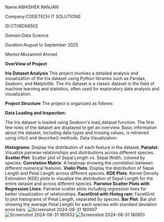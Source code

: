 Name:ABHISHEK RANJAN

Company:CODETECH IT SOLUTIONS

ID:CT08DS6502

Domain:Data Science

Duration:August to September 2025

Mentor:Muzammil Ahmed

**OverView of Project**

**Iris Dataset Analysis**
This project involves a detailed analysis and visualization of the Iris dataset using Python libraries such as Pandas, Seaborn, and Matplotlib. The Iris dataset is a classic dataset in the field of machine learning and statistics, often used for exploratory data analysis and visualization.

**Project Structure**
The project is organized as follows:

**Data Loading and Inspection:**

The Iris dataset is loaded using Seaborn's load_dataset function.
The first few rows of the dataset are displayed to get an overview.
Basic information about the dataset, including data types and missing values, is retrieved using info() and describe() methods.
Data Visualization:

**Histograms**: Display the distribution of each feature in the dataset.
**Pairplot**: Visualize pairwise relationships and distributions across different species.
**Scatter Plot**: Scatter plot of Sepal Length vs. Sepal Width, colored by species.
**Correlation Matrix**: A heatmap showing the correlation between different numerical features.
**Violin Plots**: Display the distribution of Sepal Length and Petal Length across different species.
**KDE Plots**: Kernel Density Estimation (KDE) plots to visualize the distribution of Sepal Length for the entire dataset and across different species.
**Pairwise Scatter Plots with Regression Lines**: Pairwise scatter plots including regression lines for better visualization of relationships.
**FacetGrid with Histog
ram**: FacetGrid to plot histograms of Petal Length, separated by species.
**Bar Plot**: Bar plot showing the average Petal Length for each species with standard deviation error bars.
![Screenshot 2024-08-31 180907](https://github.com/user-attachments/assets/8fe11d92-dc07-428f-989d-3f70bbb909d0)
![Screenshot 2024-08-31 180932](https://github.com/user-attachments/assets/2b5684b6-1954-477e-a78a-5cf70ab88fa8)
![Screenshot 2024-08-31 180851](https://github.com/user-attachments/assets/3f4b71c3-1424-4722-8690-f4620e33e884)


